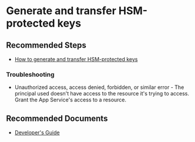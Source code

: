 <properties
	pageTitle="Generate and transfer HSM-protected keys"
	description="Generate and transfer HSM-protected keys"
	service="Microsoft.Keyvault"
	resource="vaults"
	authors="jlichwa"
	ms.author="jalichwa"
	displayOrder="1"
	selfHelpType="generic"
	supportTopicIds="32596884"
	resourceTags="optional"
	productPesIds="15657"
	cloudEnvironments="blackForest, fairfax, public, MoonCake"
	articleId="keyvault-howtransferhsmkeys"
/>

# Generate and transfer HSM-protected keys
## **Recommended Steps**

* [How to generate and transfer HSM-protected keys](https://docs.microsoft.com/azure/key-vault/key-vault-hsm-protected-keys)

### **Troubleshooting**

* Unauthorized access, access denied, forbidden, or similar error - The principal used doesn't have access to the resource it's trying to access. Grant the App Service's access to a resource.

## **Recommended Documents**

* [Developer's Guide](https://docs.microsoft.com/azure/key-vault/key-vault-developers-guide)

